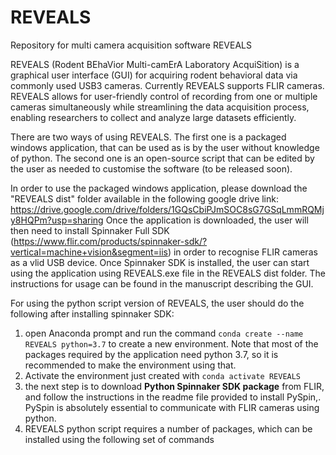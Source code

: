 # REVEALS
Repository for multi camera acquisition software REVEALS

REVEALS (Rodent BEhaVior Multi-camErA Laboratory AcquiSition) is a graphical user interface (GUI) for acquiring rodent behavioral data via commonly used USB3 cameras. Currently REVEALS supports FLIR cameras. REVEALS allows for user-friendly control of recording from one or multiple cameras simultaneously while streamlining the data acquisition process, enabling researchers to collect and analyze large datasets efficiently. 

There are two ways of using REVEALS. The first one is a packaged windows application, that can be used as is by the user without knowledge of python. The second one is an open-source script that can be edited by the user as needed to customise the software (to be released soon).

In order to use the packaged windows application, please download the "REVEALS dist" folder available in the following google drive link: https://drive.google.com/drive/folders/1GQsCbiPJmSOC8sG7GSqLmmRQMjy8HQPm?usp=sharing
Once the application is downloaded, the user will then need to install Spinnaker Full SDK (https://www.flir.com/products/spinnaker-sdk/?vertical=machine+vision&segment=iis) in order to recognise FLIR cameras as a vlid USB device. 
Once Spinnaker SDK is installed, the user can start using the application using REVEALS.exe file in the REVEALS dist folder. The instructions for usage can be found in the manuscript describing the GUI. 

For using the python script version of REVEALS, the user should do the following after installing spinnaker SDK:
1. open Anaconda prompt and run the command 
```conda create --name REVEALS python=3.7```
to create a new environment. Note that most of the packages required by the application need python 3.7, so it is recommended to make the environment using that.
2. Activate the environment just created with ```conda activate REVEALS```
3. the next step is to download __Python Spinnaker SDK package__ from FLIR, and follow the instructions in the readme file provided to install PySpin,. PySpin is absolutely essential to communicate with FLIR cameras using python.
4. REVEALS python script requires a number of packages, which can be installed using the following set of commands


